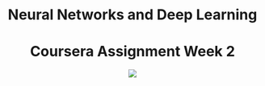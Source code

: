 <div align="center"> 

# Neural Networks and Deep Learning 

<div align="center"> 

# Coursera Assignment Week 2
</div>

<div align="center">
<img src="https://user-images.githubusercontent.com/69224996/106872984-0da1ea80-6728-11eb-987d-d7d2d2944dcc.png" >
</div>
<br />

